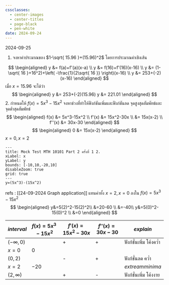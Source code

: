 ```yaml
---
cssclasses:
  - center-images
  - center-titles
  - page-black
  - pen-white
date: 2024-09-24
---
```

2024-09-25
1. จงหาค่าประมาณของ $1-\sqrt{ 15.96 }+(15.96)^2$ โดยการประมาณค่าเชิงเส้น

$$
\begin{aligned}
y &= f(a)+f'(a)(x-a) \\
y &= f(16)+f'(16)(x-16) \\
y &= (1-\sqrt{ 16 }+16^2)+\left( -\frac{1}{2\sqrt{ 16 }} \right)(x-16) \\
y &= 253+(-2)(x-16)
\end{aligned}
$$
เมื่อ $x=15.96$ จะได้ว่า
$$
\begin{aligned}
y &= 253+(-2)(15.96)
y &= 221.01
\end{aligned}
$$
2. กำหนดให้ $f(x)=5x^3-15x^2$ จงหาช่วงที่ทำให้ฟังก์ชันเพิ่มและฟังก์ชันลด จุดสูงสุดสัมพัทธ์และจุดต่ำสุดสัมพัทธ์
$$
\begin{aligned}
f(x) &= 5x^3-15x^2 \\
f'(x) &= 15x^2-30x \\
&= 15x(x-2) \\
f''(x) &= 30x-30
\end{aligned}
$$
$$
\begin{aligned}
0 &= 15x(x-2)
\end{aligned}
$$
$x=0,x=2$

```functionplot
---
title: Mock Test MTH 10101 Part 2 ครั้งที่ 1 2.
xLabel: x
yLabel: y
bounds: [-10,10,-20,10]
disableZoom: true
grid: true
---
y=(5x^3)-(15x^2)
```
refs : [[24-09-2024 Graph application]]
แทนค่าทั้ง $x=2, x=0$ ลงใน $f(x) = 5x^3-15x^2$
$$
\begin{aligned}
y&=5(2)^2-15(2)^2\\
&=20-60 \\
&=-40\\
y&=5(0)^2-15(0)^2 \\
&=0
\end{aligned}
$$

| $int erval$   | $f(x) = 5x^3-15x^2$ | $f'(x) = 15x^2-30x$ | $f''(x) = 30x-30$ | $explain$               |
| ------------- | ------------------- | ------------------- | ----------------- | ----------------------- |
| $(-\infty,0)$ |                     | +                   | +                 | ฟังก์ชั่นเพิ่ม โค้งคว่ำ |
| $x=0$         | $0$                 |                     |                   |                         |
| $(0,2)$       |                     | -                   | +                 | ฟังก์ชั่นลด คว่ำ        |
| $x=2$         | $-20$               |                     |                   | $extream$$minima$       |
| $(2, \infty)$ |                     | +                   | -                 | ฟังก์ชั่นเพิ่ม โค้งงาย  |


